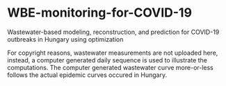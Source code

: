 # WBE-monitoring-for-COVID-19
Wastewater-based modeling, reconstruction, and prediction for COVID-19 outbreaks in Hungary using optimization

For copyright reasons, wastewater measurements are not uploaded here, instead, a computer generated daily sequence is used to illustrate the computations. The computer generated wastewater curve more-or-less follows the actual epidemic curves occured in Hungary.